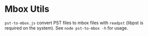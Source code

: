 # Mbox Utils

`pst-to-mbox.js` convert PST files to mbox files with `readpst` (libpst is required on the system). See `node pst-to-mbox -h` for usage.
